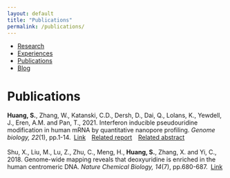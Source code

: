 ```yaml
---
layout: default
title: "Publications"
permalink: /publications/
---
```


* [Research](https://sihaohuanguc.github.io/research)
* [Experiences](https://sihaohuanguc.github.io/experiences)
* [Publications](https://sihaohuanguc.github.io/publications)
* [Blog](https://sihaohuanguc.github.io/blog)

# Publications
**Huang, S.**, Zhang, W., Katanski, C.D., Dersh, D., Dai, Q., Lolans, K., Yewdell, J., Eren, A.M. and Pan, T., 2021. Interferon inducible pseudouridine modification in human mRNA by quantitative nanopore profiling. *Genome biology, 22*(1), pp.1-14.&ensp;[Link](https://genomebiology.biomedcentral.com/articles/10.1186/s13059-021-02557-y)&emsp;[Related report](https://biologicalsciences.uchicago.edu/news/pseudouridine-sequencing-mrna-vaccines)&emsp;[Related abstract](https://faseb.onlinelibrary.wiley.com/doi/abs/10.1096/fasebj.2022.36.S1.L7600)
<br/>
<br/>
Shu, X., Liu, M., Lu, Z., Zhu, C., Meng, H., **Huang, S.**, Zhang, X. and Yi, C., 2018. Genome-wide mapping reveals that deoxyuridine is enriched in the human centromeric DNA. *Nature Chemical Biology, 14*(7), pp.680-687.&ensp;[Link](https://www.nature.com/articles/s41589-018-0065-9)
<br/>
<br/>
